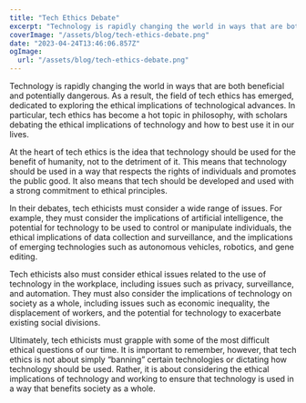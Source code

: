 ```yaml
---
title: "Tech Ethics Debate"
excerpt: "Technology is rapidly changing the world in ways that are both beneficial and potentially dangerous. In particular, tech ethics has become a hot topic in philosophy, with scholars debating the ethical implications of technology and how to best use it in our lives."
coverImage: "/assets/blog/tech-ethics-debate.png"
date: "2023-04-24T13:46:06.857Z"
ogImage:
  url: "/assets/blog/tech-ethics-debate.png"
---
```


Technology is rapidly changing the world in ways that are both beneficial and potentially dangerous. As a result, the field of tech ethics has emerged, dedicated to exploring the ethical implications of technological advances. In particular, tech ethics has become a hot topic in philosophy, with scholars debating the ethical implications of technology and how to best use it in our lives.

At the heart of tech ethics is the idea that technology should be used for the benefit of humanity, not to the detriment of it. This means that technology should be used in a way that respects the rights of individuals and promotes the public good. It also means that tech should be developed and used with a strong commitment to ethical principles.

In their debates, tech ethicists must consider a wide range of issues. For example, they must consider the implications of artificial intelligence, the potential for technology to be used to control or manipulate individuals, the ethical implications of data collection and surveillance, and the implications of emerging technologies such as autonomous vehicles, robotics, and gene editing.

Tech ethicists also must consider ethical issues related to the use of technology in the workplace, including issues such as privacy, surveillance, and automation. They must also consider the implications of technology on society as a whole, including issues such as economic inequality, the displacement of workers, and the potential for technology to exacerbate existing social divisions.

Ultimately, tech ethicists must grapple with some of the most difficult ethical questions of our time. It is important to remember, however, that tech ethics is not about simply “banning” certain technologies or dictating how technology should be used. Rather, it is about considering the ethical implications of technology and working to ensure that technology is used in a way that benefits society as a whole.
